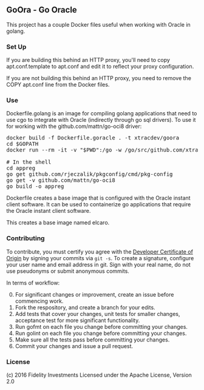 ## GoOra - Go Oracle

This project has a couple Docker files useful when working with Oracle 
in golang.

### Set Up

If you are building this behind an HTTP proxy, you'll need to copy 
apt.conf.template to apt.conf and edit it to reflect your proxy configuration.

If you are not building this behind an HTTP proxy, you need to remove the 
COPY apt.conf line from the Docker files.

### Use

Dockerfile.golang is an image for compiling golang applications
that need to use cgo to integrate with Oracle (indirectly through
go sql drivers). To use it for working with the github.com/mattn/go-oci8
driver:

<pre>
docker build -f Dockerfile.goracle . -t xtracdev/goora
cd $GOPATH
docker run --rm -it -v "$PWD":/go -w /go/src/github.com/xtraclabs xtracdev/goora bash

# In the shell
cd appreg
go get github.com/rjeczalik/pkgconfig/cmd/pkg-config
go get -v github.com/mattn/go-oci8
go build -o appreg
</pre>

Dockerfile creates a base image that is configured with the Oracle instant
client software. It can be used to containerize go applications that require
the Oracle instant client software.

This creates a base image named elcaro.

### Contributing

To contribute, you must certify you agree with the [Developer Certificate of Origin](http://developercertificate.org/)
by signing your commits via `git -s`. To create a signature, configure your user name and email address in git.
Sign with your real name, do not use pseudonyms or submit anonymous commits.


In terms of workflow:

0. For significant changes or improvement, create an issue before commencing work.
1. Fork the respository, and create a branch for your edits.
2. Add tests that cover your changes, unit tests for smaller changes, acceptance test
for more significant functionality.
3. Run gofmt on each file you change before committing your changes.
4. Run golint on each file you change before committing your changes.
5. Make sure all the tests pass before committing your changes.
6. Commit your changes and issue a pull request.

### License

(c) 2016 Fidelity Investments
Licensed under the Apache License, Version 2.0
